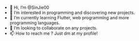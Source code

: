 - 👋 Hi, I’m @SinJie00
- 👀 I’m interested in programming and discovering new projects.
- 🌱 I’m currently learning Flutter, web programming and more programming languages.
- 💞️ I’m looking to collaborate on any projects.
- 📫 How to reach me ? Just dm at my profile!

<!---
SinJie00/SinJie00 is a ✨ special ✨ repository because its `README.md` (this file) appears on your GitHub profile.
You can click the Preview link to take a look at your changes.
--->
